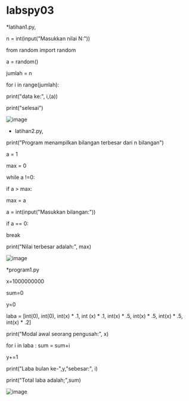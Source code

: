# labspy03
*latihan1.py,

n = int(input("Masukkan nilai N:"))

from random import random

a = random()

jumlah = n

for i in range(jumlah):

   print("data ke:", i,(a))
    
print("selesai")

![image](https://user-images.githubusercontent.com/56722786/68598414-9a8dc380-0453-11ea-9ba3-51dae587ed02.png)


* latihan2.py,

print("Program menampilkan bilangan terbesar dari n bilangan")

a = 1

max = 0

while a !=0:

  if a > max:
    
   max = a
   
   a = int(input("Masukkan bilangan:"))
    
   if a == 0:
    
   break
        
print("Nilai terbesar adalah:", max)

![image](https://user-images.githubusercontent.com/56722786/68598885-77afdf00-0454-11ea-9c30-91963b43e041.png)


*program1.py

x=1000000000

sum=0

y=0

laba = [int(0), int(0), int(x) * .1, int (x) * .1, int(x) * .5, int(x) * .5, int(x) * .5, int(x) * .2]

print("Modal awal seorang pengusah:", x)

for i in laba :
    sum = sum+i
    
   y+=1
    
   print("Laba bulan ke-",y,"sebesar:", i)
    
print("Total laba adalah;",sum)

![image](https://user-images.githubusercontent.com/56722786/68599872-46381300-0456-11ea-8c03-4868669d1718.png)
